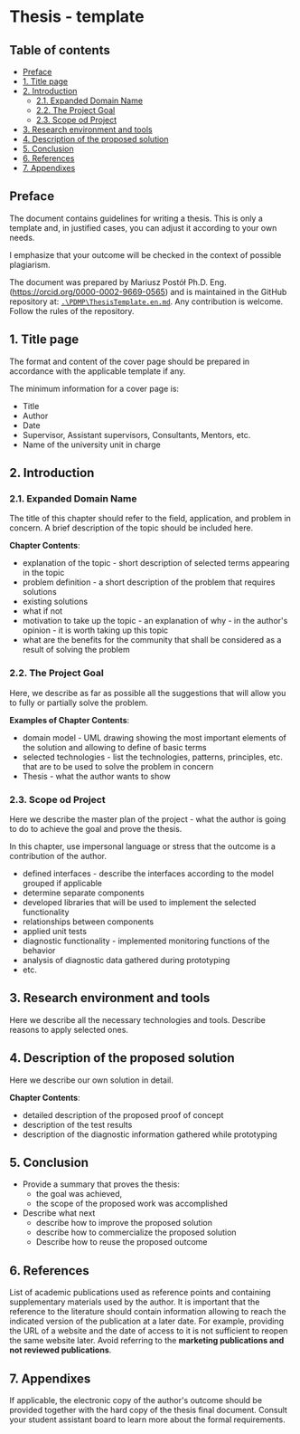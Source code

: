 # Thesis - template <!-- omit in toc -->

## Table of contents <!-- omit in toc -->

- [Preface](#preface)
- [1. Title page](#1-title-page)
- [2. Introduction](#2-introduction)
  - [2.1. Expanded Domain Name](#21-expanded-domain-name)
  - [2.2. The Project Goal](#22-the-project-goal)
  - [2.3. Scope od Project](#23-scope-od-project)
- [3. Research environment and tools](#3-research-environment-and-tools)
- [4. Description of the proposed solution](#4-description-of-the-proposed-solution)
- [5. Conclusion](#5-conclusion)
- [6. References](#6-references)
- [7. Appendixes](#7-appendixes)

## Preface

The document contains guidelines for writing a thesis. This is only a template and, in justified cases, you can adjust it according to your own needs.

I emphasize that your outcome will be checked in the context of possible plagiarism.

The document was prepared by Mariusz Postół Ph.D. Eng. (<https://orcid.org/0000-0002-9669-0565>) and is maintained in the GitHub repository at: [`.\PDMP\ThesisTemplate.en.md`](https://github.com/it-p-lodz-pl/TUL.Curses/blob/master/PDMP/ThesisTemplate.en.md). Any contribution is welcome. Follow the rules of the repository.

## 1. Title page

The format and content of the cover page should be prepared in accordance with the applicable template if any.

The minimum information for a cover page is:

- Title
- Author
- Date
- Supervisor, Assistant supervisors, Consultants, Mentors, etc.
- Name of the university unit in charge

## 2. Introduction

### 2.1. Expanded Domain Name

The title of this chapter should refer to the field, application, and problem in concern. A brief description of the topic should be included here.

**Chapter Contents**:

- explanation of the topic - short description of selected terms appearing in the topic
- problem definition - a short description of the problem that requires solutions
- existing solutions
- what if not
- motivation to take up the topic - an explanation of why - in the author's opinion - it is worth taking up this topic
- what are the benefits for the community that shall be considered as a result of solving the problem

### 2.2. The Project Goal

Here, we describe as far as possible all the suggestions that will allow you to fully or partially solve the problem.

**Examples of Chapter Contents**:

- domain model - UML drawing showing the most important elements of the solution and allowing to define of basic terms
- selected technologies - list the technologies, patterns, principles, etc. that are to be used to solve the problem in concern
- Thesis  - what the author wants to show

### 2.3. Scope od Project

Here we describe the master plan of the  project - what the author is going to do to achieve the goal and prove the thesis.

In this chapter, use impersonal language or stress that the outcome is a contribution of the author.

- defined interfaces - describe the interfaces according to the model grouped if applicable
- determine separate components
- developed libraries that will be used to implement the selected functionality
- relationships between components
- applied unit tests
- diagnostic functionality - implemented monitoring functions of the behavior
- analysis of diagnostic data gathered during prototyping
- etc.

## 3. Research environment and tools

Here we describe all the necessary technologies and tools. Describe reasons to apply selected ones.

## 4. Description of the proposed solution

Here we describe our own solution in detail.

**Chapter Contents**:

- detailed description of the proposed proof of concept
- description of the test results
- description of the diagnostic information gathered while prototyping

## 5. Conclusion

- Provide a summary that proves the thesis:
  - the goal was achieved,
  - the scope of the proposed work was accomplished
- Describe what next
  - describe how to improve the proposed solution
  - describe how to commercialize the proposed solution
  - Describe how to reuse the proposed outcome

## 6. References

List of academic publications used as reference points and containing supplementary materials used by the author. It is important that the reference to the literature should contain information allowing to reach the indicated version of the publication at a later date. For example, providing the URL of a website and the date of access to it is not sufficient to reopen the same website later. Avoid referring to the **marketing publications and not reviewed publications**.

## 7. Appendixes

If applicable, the electronic copy of the author's outcome should be provided together with the hard copy of the thesis final document. Consult your student assistant board to learn more about the formal requirements.
